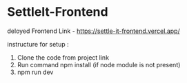  # SettleIt-Frontend

 deloyed Frontend Link - https://settle-it-frontend.vercel.app/

 instructure for setup :
 1. Clone the code from project link
 2. Run command npm install (if node module is not present)
 3. npm run dev 
